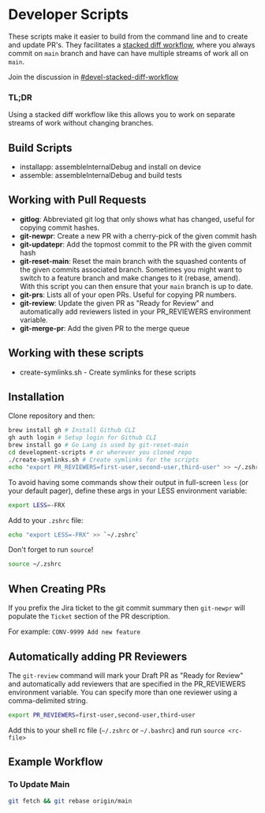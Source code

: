 # Developer Scripts

These scripts make it easier to build from the command line and to create and update PR's. They facilitates a [stacked diff workflow](https://kastiglione.github.io/git/2020/09/11/git-stacked-commits.html), where you always commit on `main` branch and have can have multiple streams of work all on `main`.

Join the discussion in [#devel-stacked-diff-workflow](https://slack-pde.slack.com/archives/C03V94N2A84)

### TL;DR

Using a stacked diff workflow like this allows you to work on separate streams of work without changing branches.

## Build Scripts

- installapp: assembleInternalDebug and install on device
- assemble: assembleInternalDebug and build tests


## Working with Pull Requests

- **gitlog**: Abbreviated git log that only shows what has changed, useful for copying commit hashes.
- **git-newpr**: Create a new PR with a cherry-pick of the given commit hash
- **git-updatepr**: Add the topmost commit to the PR with the given commit hash
- **git-reset-main**: Reset the main branch with the squashed contents of the given commits associated branch. Sometimes you might want to switch to a feature branch and make changes to it (rebase, amend). With this script you can then ensure that your `main` branch is up to date.
- **git-prs**: Lists all of your open PRs. Useful for copying PR numbers.
- **git-review**: Update the given PR as "Ready for Review" and automatically add reviewers listed in your PR_REVIEWERS environment variable.
- **git-merge-pr**: Add the given PR to the merge queue

## Working with these scripts

- create-symlinks.sh - Create symlinks for these scripts

## Installation

Clone repository and then:

```bash
brew install gh # Install Github CLI
gh auth login # Setup login for Github CLI
brew install go # Go Lang is used by git-reset-main
cd development-scripts # or wherever you cloned repo
./create-symlinks.sh # Create symlinks for the scripts
echo "export PR_REVIEWERS=first-user,second-user,third-user" >> ~/.zshrc # List regular PR reviewers for the git-review command
```

To avoid having some commands show their output in full-screen `less` (or your default pager), define these args in your LESS environment variable:

```bash
export LESS=-FRX
```

Add to your `.zshrc` file:

```bash
echo "export LESS=-FRX" >> `~/.zshrc`
```

Don't forget to run `source`!

```bash
source ~/.zshrc
```

## When Creating PRs

If you prefix the Jira ticket to the git commit summary then `git-newpr` will populate the `Ticket` section of the PR description.

For example:
`CONV-9999 Add new feature`

## Automatically adding PR Reviewers

The `git-review` command will mark your Draft PR as "Ready for Review" and automatically add reviewers that are specified in the PR_REVIEWERS environment variable.
You can specify more than one reviewer using a comma-delimited string.

```bash
export PR_REVIEWERS=first-user,second-user,third-user
```

Add this to your shell rc file (`~/.zshrc` or `~/.bashrc`) and run `source <rc-file>`

## Example Workflow

### To Update Main

```bash
git fetch && git rebase origin/main
```

